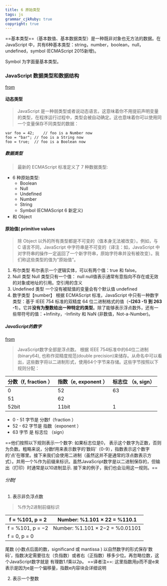 ```yaml
---
title: 6 原始类型
tags: js
grammar_cjkRuby: true
copyright: true
---
```



==基本类型==（基本数值、基本数据类型）是一种既非对象也无方法的数据。在 JavaScript 中，共有6种基本类型：string，number，boolean，null，undefined，symbol (ECMAScript 2015新增)。

Symbol 为字面量基本类型。

### JavaScript 数据类型和数据结构
[from](https://developer.mozilla.org/zh-CN/docs/Web/JavaScript/Data_structures)

#### 动态类型
> JavaScript 是一种弱类型或者说动态语言。这意味着你不用提前声明变量的类型，在程序运行过程中，类型会被自动确定。这也意味着你可以使用同一个变量保存不同类型的数据：

```
var foo = 42;    // foo is a Number now
foo = "bar"; // foo is a String now
foo = true;  // foo is a Boolean now
```
##### 数据类型
> 最新的 ECMAScript 标准定义了 7 种数据类型:

- 6 种原始类型:
	- Boolean
	- Null
	- Undefined
	- Number
	- String
	- Symbol (ECMAScript 6 新定义)
- 和 Object

#### 原始值( primitive values 
> 除 Object 以外的所有类型都是不可变的（值本身无法被改变）。例如，与 C 语言不同，JavaScript 中字符串是不可变的（译注：如，JavaScript 中对字符串的操作一定返回了一个新字符串，原始字符串并没有被改变）。我们称这些类型的值为“原始值”。

1. 布尔类型
布尔表示一个逻辑实体，可以有两个值：true 和 false。
2. Null 类型
Null 类型只有一个值： null
null值表示通常有意指向不存在或无效的对象或地址的引用。空引用的含义
3. Undefined 类型
一个没有被赋值的变量会有个默认值 undefined
4. 数字类型【number】
根据 ECMAScript 标准，JavaScript 中只有一种数字类型：基于 IEEE 754 标准的双精度 64 位二进制格式的值（**-(263 -1) 到 263 -1**）。它并**没有为整数给出一种特定的类型**。除了能够表示浮点数外，还有一些带符号的值：+Infinity，-Infinity 和 NaN (非数值，Not-a-Number)。

##### JavaScript的数字
[from](https://segmentfault.com/a/1190000017090272)

> JavaScript数字全部是浮点数。 根据 IEEE 754标准中的64位二进制(binary64), 也称作双精度规范(double precision)来储存。从命名中可以看出，这些数字将以二进制形式，使用64个字节来存储。这些字节按照以下规则分配：

| 分数（f, fraction ） | 指数（e, exponent ） | 标志位 （s, sign） |
| -------------------- | -------------------- | ------------------ |
| 0                    | 52                   | 63                 |
| 51                   | 62                   |                    |
| 52bit                | 11bit                | 1                  |

- 0 - 51 字节是 分数f（fraction ）
- 52 - 62 字节是 指数（exponent ）
- 63 字节 是 标志位 （sign）

==他们按照以下规则表示一个数字: 如果标志位是0， 表示这个数字为正数，否则为负数。粗略来说，分数f用来表示数字的‘数码’（0-9），指数表示这个数字的‘点’在哪里。接下来我们会使用二进制（虽然这并不是通常的浮点数表示方式）。并用一个%作为前缀来标识。虽然JavaScript数字是以二进制保存的，但输出（打印）时通常是以10进制显示. 接下来的例子，我们也会沿用这一规则。==

###### 分数f

1. 表示非负浮点数

> %作为2进制前缀标识

| f = %101, p = 2   | Number: %1.101 × 22 = %110.1     |
| ----------------- | -------------------------------- |
| f = %101, p = −2 | Number: %1.101 × 2−2 = %0.01101 |
| f = 0, p = 0      |                                  |

尾数 (小数点后面的数，significand 或 mantissa ) 以自然数字的形式保存‘数码’，指数决定需要往左（负指数）或者右（正指数）移多少位。再忽略位数，这个JavaScript数字就是 有理数1.f乘以2p。
 ==译者注==: 这里指数用p而不是e来表示是因为e是一个偏移量，指数e内容块会详细说明
 
 2. 表示一个整数

